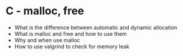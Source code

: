 # C - malloc, free

+ What is the difference between automatic and dynamic allocation
+ What is malloc and free and how to use them
+ Why and when use malloc
+ How to use valgrind to check for memory leak
